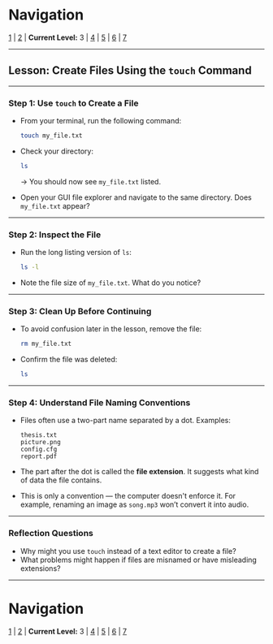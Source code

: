 # Navigation
[1](./unix-shell-basics-creating-files-lv1.md) | [2](./unix-shell-basics-creating-files-lv2.md) | **Current Level:** 3 | [4](./unix-shell-basics-creating-files-lv4.md) | [5](./unix-shell-basics-creating-files-lv5.md) | [6](./unix-shell-basics-creating-files-lv6.md) | [7](./unix-shell-basics-creating-files-lv7.md)

---

## Lesson: Create Files Using the `touch` Command

---

### Step 1: Use `touch` to Create a File

* From your terminal, run the following command:

  ```bash
  touch my_file.txt
  ```

* Check your directory:

  ```bash
  ls
  ```

  → You should now see `my_file.txt` listed.

* Open your GUI file explorer and navigate to the same directory. Does `my_file.txt` appear?

---

### Step 2: Inspect the File

* Run the long listing version of `ls`:

  ```bash
  ls -l
  ```

* Note the file size of `my_file.txt`. What do you notice?

---

### Step 3: Clean Up Before Continuing

* To avoid confusion later in the lesson, remove the file:

  ```bash
  rm my_file.txt
  ```

* Confirm the file was deleted:

  ```bash
  ls
  ```

---

### Step 4: Understand File Naming Conventions

* Files often use a two-part name separated by a dot. Examples:

  ```
  thesis.txt
  picture.png
  config.cfg
  report.pdf
  ```

* The part after the dot is called the **file extension**. It suggests what kind of data the file contains.

* This is only a convention — the computer doesn't enforce it. For example, renaming an image as `song.mp3` won’t convert it into audio.

---

### Reflection Questions

* Why might you use `touch` instead of a text editor to create a file?
* What problems might happen if files are misnamed or have misleading extensions?

---

# Navigation
[1](./unix-shell-basics-creating-files-lv1.md) | [2](./unix-shell-basics-creating-files-lv2.md) | **Current Level:** 3 | [4](./unix-shell-basics-creating-files-lv4.md) | [5](./unix-shell-basics-creating-files-lv5.md) | [6](./unix-shell-basics-creating-files-lv6.md) | [7](./unix-shell-basics-creating-files-lv7.md)

